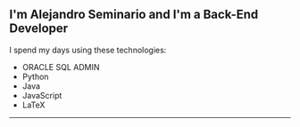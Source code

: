 ## I'm Alejandro Seminario and I'm a Back-End Developer
I spend my days using these technologies:
- ORACLE SQL ADMIN
- Python
- Java
- JavaScript
- LaTeX
- - -

